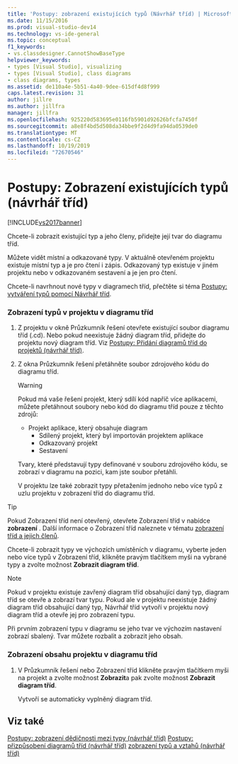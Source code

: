 ```yaml
---
title: 'Postupy: zobrazení existujících typů (Návrhář tříd) | Microsoft Docs'
ms.date: 11/15/2016
ms.prod: visual-studio-dev14
ms.technology: vs-ide-general
ms.topic: conceptual
f1_keywords:
- vs.classdesigner.CannotShowBaseType
helpviewer_keywords:
- types [Visual Studio], visualizing
- types [Visual Studio], class diagrams
- class diagrams, types
ms.assetid: de110a4e-5b51-4a40-9dee-615df4d8f999
caps.latest.revision: 31
author: jillre
ms.author: jillfra
manager: jillfra
ms.openlocfilehash: 925220d583695e0116fb5901d92626bfcfa7450f
ms.sourcegitcommit: a8e8f4bd5d508da34bbe9f2d4d9fa94da0539de0
ms.translationtype: MT
ms.contentlocale: cs-CZ
ms.lasthandoff: 10/19/2019
ms.locfileid: "72670546"
---
```

# <a name="how-to-view-existing-types-class-designer"></a>Postupy: Zobrazení existujících typů (návrhář tříd)
[!INCLUDE[vs2017banner](../includes/vs2017banner.md)]

Chcete-li zobrazit existující typ a jeho členy, přidejte její tvar do diagramu tříd.

 Můžete vidět místní a odkazované typy. V aktuálně otevřeném projektu existuje místní typ a je pro čtení i zápis. Odkazovaný typ existuje v jiném projektu nebo v odkazovaném sestavení a je jen pro čtení.

 Chcete-li navrhnout nové typy v diagramech tříd, přečtěte si téma [Postupy: vytváření typů pomocí Návrhář tříd](../ide/how-to-create-types-by-using-class-designer.md).

### <a name="to-see-types-in-a-project-on-a-class-diagram"></a>Zobrazení typů v projektu v diagramu tříd

1. Z projektu v okně Průzkumník řešení otevřete existující soubor diagramu tříd (.cd). Nebo pokud neexistuje žádný diagram tříd, přidejte do projektu nový diagram tříd. Viz [Postupy: Přidání diagramů tříd do projektů (návrhář tříd)](../ide/how-to-add-class-diagrams-to-projects-class-designer.md).

2. Z okna Průzkumník řešení přetáhněte soubor zdrojového kódu do diagramu tříd.

   > [!WARNING]
   > Pokud má vaše řešení projekt, který sdílí kód napříč více aplikacemi, můžete přetáhnout soubory nebo kód do diagramu tříd pouze z těchto zdrojů:
   >
   > - Projekt aplikace, který obsahuje diagram
   >   - Sdílený projekt, který byl importován projektem aplikace
   >   - Odkazovaný projekt
   >   - Sestavení

    Tvary, které představují typy definované v souboru zdrojového kódu, se zobrazí v diagramu na pozici, kam jste soubor přetáhli.

   V projektu lze také zobrazit typy přetažením jednoho nebo více typů z uzlu projektu v zobrazení tříd do diagramu tříd.

> [!TIP]
> Pokud Zobrazení tříd není otevřený, otevřete Zobrazení tříd v nabídce **zobrazení** . Další informace o Zobrazení tříd naleznete v tématu [zobrazení tříd a jejich členů](https://msdn.microsoft.com/71e9e8f3-261a-4e0c-87bf-5ec48b8bf333).

 Chcete-li zobrazit typy ve výchozích umístěních v diagramu, vyberte jeden nebo více typů v Zobrazení tříd, klikněte pravým tlačítkem myši na vybrané typy a zvolte možnost **Zobrazit diagram tříd**.

> [!NOTE]
> Pokud v projektu existuje zavřený diagram tříd obsahující daný typ, diagram tříd se otevře a zobrazí tvar typu. Pokud ale v projektu neexistuje žádný diagram tříd obsahující daný typ, Návrhář tříd vytvoří v projektu nový diagram tříd a otevře jej pro zobrazení typu.

 Při prvním zobrazení typu v diagramu se jeho tvar ve výchozím nastavení zobrazí sbalený. Tvar můžete rozbalit a zobrazit jeho obsah.

### <a name="to-display-the-contents-of-a-project-in-a-class-diagram"></a>Zobrazení obsahu projektu v diagramu tříd

1. V Průzkumník řešení nebo Zobrazení tříd klikněte pravým tlačítkem myši na projekt a zvolte možnost **Zobrazit**a pak zvolte možnost **Zobrazit diagram tříd**.

     Vytvoří se automaticky vyplněný diagram tříd.

## <a name="see-also"></a>Viz také
 [Postupy: zobrazení dědičnosti mezi typy (návrhář tříd)](../ide/how-to-view-inheritance-between-types-class-designer.md) [Postupy: přizpůsobení diagramů tříd (návrhář tříd)](../ide/how-to-customize-class-diagrams-class-designer.md) [zobrazení typů a vztahů (návrhář tříd)](../ide/viewing-types-and-relationships-class-designer.md)
